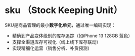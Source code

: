 
# sku  （Stock Keeping Unit）
SKU是商品管理的最小**数字化单元**，通过唯一编码实现：
- 精确到产品变体级别的库存追踪（如iPhone 13 128GB 蓝色）
- 支撑全渠道库存可视化（线上线下库存联动）
- 实现精细化运营（销售分析、补货预测）